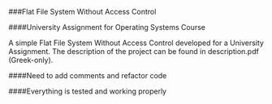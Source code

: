 ###Flat File System Without Access Control

####University Assignment for Operating Systems Course

A simple Flat File System Without Access Control developed for a University Assignment. The description of the project can be found in description.pdf (Greek-only).

####Need to add comments and refactor code

####Everything is tested and working properly